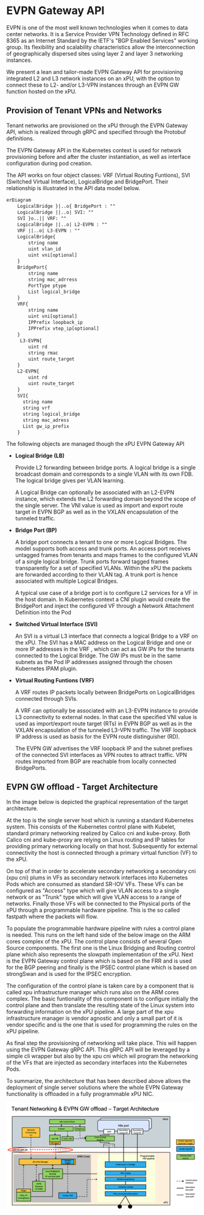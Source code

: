 # EVPN Gateway API

EVPN is one of the most well known technologies when it comes to data center networks. It is a Service Provider VPN Technology defined in RFC 8365 as an Internet Standard by the IETF's "BGP Enabled Services" working group. Its flexibility and scalability characteristics allow the interconnection of geographically dispersed sites using layer 2 and layer 3 networking instances.

We present a lean and tailor-made EVPN Gateway API for provisioning integrated L2 and L3 network instances on an xPU, with the option to connect these to L2- and/or L3-VPN instances through an EVPN GW function hosted on the xPU.

## Provision of Tenant VPNs and Networks

Tenant networks are provisioned on the xPU through the EVPN Gateway API, which is realized through gRPC and specified through the Protobuf definitions.

The EVPN Gateway API in the Kubernetes context is used for network provisioning before and after the cluster instantiation, as well as interface configuration during pod creation.

The API works on four object classes: VRF (Virtual Routing Funtions), SVI (Switched Virtual Interface), LogicalBridge and BridgePort. Their relationship is illustrated in the API data model below.

```mermaid
erDiagram
    LogicalBridge }|..o{ BridgePort : ""
    LogicalBridge ||..o| SVI: ""
    SVI }o..|| VRF: ""
    LogicalBridge ||..o| L2-EVPN : ""
    VRF ||..o| L3-EVPN : ""
    LogicalBridge{
        string name
        uint vlan_id
        uint vni[optional]
    }
    BridgePort{
        string name
        string mac_adrress
        PortType ptype
        List logical_bridge
    }
    VRF{
        string name
        uint vni[optional]
        IPPrefix loopback_ip
        IPPrefix vtep_ip[optional]
    }
     L3-EVPN{
        uint rd
        string rmac
        uint route_target
    }
    L2-EVPN{
        uint rd
        uint route_target
    }
    SVI{
      string name
      string vrf
      string logical_bridge
      string mac_adress
      List gw_ip_prefix
    }
```

The following objects are managed though the xPU EVPN Gateway API

* **Logical Bridge (LB)**

    Provide L2 forwarding between bridge ports. A logical bridge is a single broadcast domain and corresponds to a single VLAN with its own FDB. The logical bridge gives per VLAN learning.

    A Logical Bridge can optionally be associated with an L2-EVPN instance, which extends the L2 forwarding domain beyond the scope of the single server. The VNI value is used as import and export route target in EVPN BGP as well as in the VXLAN encapsulation of the tunneled traffic.

* **Bridge Port (BP)**

    A bridge port connects a tenant to one or more Logical Bridges. The model supports both access and trunk ports. An access port receives untagged frames from tenants and maps frames to the configured VLAN of a single logical bridge. Trunk ports forward tagged frames transparently for a set of specified VLANs. Within the xPU the packets are forwarded according to their VLAN tag. A trunk port is hence associated with multiple Logical Bridges.

    A typical use case of a bridge port is to configure L2 services for a VF in the host domain. In Kubernetes context a CNI plugin would create the BridgePort and inject the configured VF through a Network Attachment Definition into the Pod

* **Switched Virtual Interface (SVI)**

    An SVI is a virtual L3 interface that connects a logical Bridge to a VRF on the xPU. The SVI has a MAC address on the Logical Bridge and one or more IP addresses in the VRF , which can act as GW IPs for the tenants connected to the Logical Bridge. The GW IPs must be in the same subnets as the Pod IP addresses assigned through the chosen Kubernetes IPAM plugin.

* **Virtual Routing Funtions (VRF)**

    A VRF routes IP packets locally between BridgePorts on LogicalBridges connected through SVIs.

    A VRF can optionally be associated with an L3-EVPN instance to provide L3 connectivity to external nodes. In that case the specified VNI value is used as import/export route target (RTs) in EVPN BGP as well as in the VXLAN encapsulation of the tunneled L3-VPN traffic. The VRF loopback IP address is used as basis for the EVPN route distinguisher (RD).

    The EVPN GW advertises the VRF loopback IP and the subnet prefixes of the connected SVI interfaces as VPN routes to attract traffic. VPN routes imported from BGP are reachable from locally connected BridgePorts.

## EVPN GW offload - Target Architecture

In the image below is depicted the graphical representation of the target architecture.

At the top is the single server host which is running a standard Kubernetes system. This consists of the Kubernetes control plane with Kubelet, standard primary networking realized by Calico cni and kube-proxy. Both Calico cni and kube-proxy are relying on Linux routing and IP tables for providing primary networking locally on that host. Subsequently for external connectivity the host is connected through a primary virtual function (VF) to the xPU.

On top of that in order to accelerate secondary networking a secondary cni (xpu cni) plums in VFs as secondary network interfaces into Kubernetes Pods which are consumed as standard SR-IOV VFs. These VFs can be configured as "Access" type which will give VLAN access to a single network or as "Trunk" type which will give VLAN access to a range of networks. Finally those VFs will be connected to the Physical ports of the xPU through a programmable hardware pipeline. This is the so called fastpath where the packets will flow.

To populate the programmable hardware pipeline with rules a control plane is needed. This runs on the left hand side of the below image on the ARM cores complex of the xPU. The control plane consists of several Open Source components. The first one is the Linux Bridging and Routing control plane which also represents the slowpath implementation of the xPU. Next is the EVPN Gateway control plane which is based on the FRR and is used for the BGP peering and finally is the IPSEC control plane which is based on strongSwan and is used for the IPSEC encryption.

The configuration of the control plane is taken care by a
component that is called xpu infrastructure manager which runs also on the ARM cores complex. The basic funtionality of this component is to configure initially the control plane and then translate the resulting state of the Linux system into forwarding information on the xPU pipeline. A large part of the xpu infrastructure manager is vendor agnostic and only a small part of it is vendor specific and is the one that is used for programming the rules on the xPU pipeline.

As final step the provisioning of networking will take place. This will happen using the EVPN Gateway gRPC API. This gRPC API will be leveraged by a simple cli wrapper but also by the xpu cni which wil program the networking of the VFs that are injected as secondary interfaces into the Kubernetes Pods.

To summarize, the architecture that has been described above allows the deployment of single server solutions where the whole EVPN Gateway functionality is offloaded in a fully programmable xPU NIC.

![evpn gw offload - target architecture](./images/evpn-gw-offload-target-arch.png)
